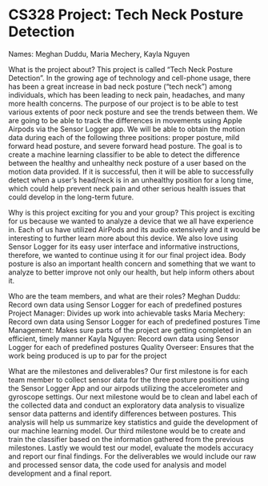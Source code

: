 # CS328 Project: Tech Neck Posture Detection
Names: Meghan Duddu, Maria Mechery, Kayla Nguyen

What is the project about?
This project is called “Tech Neck Posture Detection”. In the growing age of technology and cell-phone usage, there has been a great increase in bad neck posture (“tech neck”) among individuals, which has been leading to neck pain, headaches, and many more health concerns. The purpose of our project is to be able to test various extents of poor neck posture and see the trends between them. We are going to be able to track the differences in movements using Apple Airpods via the Sensor Logger app. We will be able to obtain the motion data during each of the following three positions: proper posture, mild forward head posture, and severe forward head posture. The goal is to create a machine learning classifier to be able to detect the difference between the healthy and unhealthy neck posture of a user based on the motion data provided. If it is successful, then it will be able to successfully detect when a user’s head/neck is in an unhealthy position for a long time, which could help prevent neck pain and other serious health issues that could develop in the long-term future.

Why is this project exciting for you and your group?
This project is exciting for us because we wanted to analyze a device that we all have experience in. Each of us have utilized AirPods and its audio extensively and it would be interesting to further learn more about this device. We also love using Sensor Logger for its easy user interface and informative instructions, therefore, we wanted to continue using it for our final project idea. Body posture is also an important health concern and something that we want to analyze to better improve not only our health, but help inform others about it.

Who are the team members, and what are their roles?
Meghan Duddu:
Record own data using Sensor Logger for each of predefined postures
Project Manager: Divides up work into achievable tasks
Maria Mechery:
Record own data using Sensor Logger for each of predefined postures
Time Management: Makes sure parts of the project are getting completed in an efficient, timely manner
Kayla Nguyen:
Record own data using Sensor Logger for each of predefined postures
Quality Overseer: Ensures that the work being produced is up to par for the project

What are the milestones and deliverables?
Our first milestone is for each team member to collect sensor data for the three posture positions using the Sensor Logger App and our airpods utilizing the accelerometer and gyroscope settings. Our next milestone would be to clean and label each of the collected data and conduct an exploratory data analysis to visualize sensor data patterns and identify differences between postures. This analysis will help us summarize key statistics and guide the development of our machine learning model. Our third milestone would be to create and train the classifier based on the information gathered from the previous milestones. Lastly we would test our model, evaluate the models accuracy and report our final findings. For the deliverables we would include our raw and processed sensor data, the code used for analysis and model development and a final report. 
